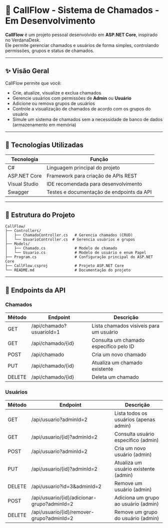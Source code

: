 # 📒 CallFlow - Sistema de Chamados - Em Desenvolvimento

**CallFlow** é um projeto pessoal desenvolvido em **ASP.NET Core**, inspirado no VerdanaDesk.  
Ele permite gerenciar chamados e usuários de forma simples, controlando permissões, grupos e status de chamados.

---

## ✨ Visão Geral

CallFlow permite que você:

- Crie, atualize, visualize e exclua chamados
- Gerencie usuários com permissões de **Admin** ou **Usuário**
- Adicione ou remova grupos de usuários
- Controle a visualização de chamados de acordo com os grupos do usuário
- Simule um sistema de chamados sem a necessidade de banco de dados (armazenamento em memória)

---

## 📁 Tecnologias Utilizadas

| Tecnologia       | Função                                           |
|-----------------|--------------------------------------------------|
| C#               | Linguagem principal do projeto                  |
| ASP.NET Core     | Framework para criação de APIs REST             |
| Visual Studio    | IDE recomendada para desenvolvimento           |
| Swagger          | Testes e documentação de endpoints da API       |

---

## 📂 Estrutura do Projeto

```plaintext
CallFlow/
├── Controllers/
│   ├── ChamadoController.cs   # Gerencia chamados (CRUD)
│   └── UsuarioController.cs  # Gerencia usuários e grupos
├── Models/
│   ├── Chamado.cs             # Modelo de chamado
│   └── Usuario.cs             # Modelo de usuário e enum Papel
├── Program.cs                 # Configuração principal do ASP.NET Core
├── CallFlow.csproj            # Projeto ASP.NET Core
└── README.md                  # Documentação do projeto
```
---
## 🔗 Endpoints da API

### Chamados

| Método | Endpoint                  | Descrição                                   |
|--------|---------------------------|--------------------------------------------|
| GET    | /api/chamado?usuarioId=1  | Lista chamados visíveis para um usuário    |
| GET    | /api/chamado/{id}         | Consulta um chamado específico pelo ID     |
| POST   | /api/chamado              | Cria um novo chamado                        |
| PUT    | /api/chamado/{id}         | Atualiza um chamado existente              |
| DELETE | /api/chamado/{id}         | Deleta um chamado                           |

### Usuários

| Método | Endpoint                                           | Descrição                                  |
|--------|---------------------------------------------------|-------------------------------------------|
| GET    | /api/usuario?adminId=2                            | Lista todos os usuários (apenas admin)    |
| GET    | /api/usuario/{id}?adminId=2                      | Consulta usuário específico (admin)       |
| POST   | /api/usuario?adminId=2                            | Cria um novo usuário (admin)              |
| PUT    | /api/usuario/{id}?adminId=2                      | Atualiza um usuário existente (admin)     |
| DELETE | /api/usuario?id=3&adminId=2                      | Remove um usuário (admin)                 |
| POST   | /api/usuario/{id}/adicionar-grupo?adminId=2     | Adiciona um grupo ao usuário (admin)      |
| DELETE | /api/usuario/{id}/remover-grupo?adminId=2       | Remove um grupo do usuário (admin)        |
